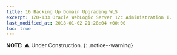 ```yaml
---
title: 16 Backing Up Domain Upgrading WLS
excerpt: 1Z0-133 Oracle WebLogic Server 12c Administration I.
last_modified_at: 2018-01-02 21:28:04 +00:00
toc: true
---
```


**NOTE:** :warning: Under Construction.
{: .notice--warning}
